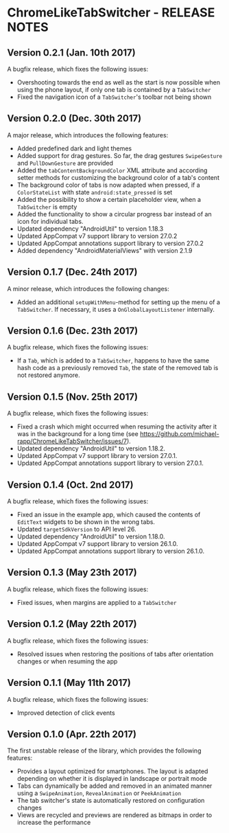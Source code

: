 # ChromeLikeTabSwitcher - RELEASE NOTES

## Version 0.2.1 (Jan. 10th 2017)

A bugfix release, which fixes the following issues:

- Overshooting towards the end as well as the start is now possible when using the phone layout, if only one tab is contained by a `TabSwitcher`
- Fixed the navigation icon of a `TabSwitcher`'s toolbar not being shown

## Version 0.2.0 (Dec. 30th 2017)

A major release, which introduces the following features:

- Added predefined dark and light themes
- Added support for drag gestures. So far, the drag gestures `SwipeGesture` and `PullDownGesture` are provided
- Added the `tabContentBackgroundColor` XML attribute and according setter methods for customizing the background color of a tab's content
- The background color of tabs is now adapted when pressed, if a `ColorStateList` with state `android:state_pressed` is set
- Added the possibility to show a certain placeholder view, when a `TabSwitcher` is empty
- Added the functionality to show a circular progress bar instead of an icon for individual tabs.
- Updated dependency "AndroidUtil" to version 1.18.3
- Updated AppCompat v7 support library to version 27.0.2
- Updated AppCompat annotations support library to version 27.0.2
- Added dependency "AndroidMaterialViews" with version 2.1.9

## Version 0.1.7 (Dec. 24th 2017)

A minor release, which introduces the following changes:

- Added an additional `setupWithMenu`-method for setting up the menu of a `TabSwitcher`. If necessary, it uses a `OnGlobalLayoutListener` internally.

## Version 0.1.6 (Dec. 23th 2017)

A bugfix release, which fixes the following issues:

- If a `Tab`, which is added to a `TabSwitcher`, happens to have the same hash code as a previously removed `Tab`, the state of the removed tab is not restored anymore.

## Version 0.1.5 (Nov. 25th 2017)

A bugfix release, which fixes the following issues:

- Fixed a crash which might occurred when resuming the activity after it was in the background for a long time (see https://github.com/michael-rapp/ChromeLikeTabSwitcher/issues/7).
- Updated dependency "AndroidUtil" to version 1.18.2.
- Updated AppCompat v7 support library to version 27.0.1.
- Updated AppCompat annotations support library to version 27.0.1.

## Version 0.1.4 (Oct. 2nd 2017)

A bugfix release, which fixes the following issues:

- Fixed an issue in the example app, which caused the contents of `EditText` widgets to be shown in the wrong tabs.
- Updated `targetSdkVersion` to API level 26.
- Updated dependency "AndroidUtil" to version 1.18.0.
- Updated AppCompat v7 support library to version 26.1.0.
- Updated AppCompat annotations support library to version 26.1.0.

## Version 0.1.3 (May 23th 2017)

A bugfix release, which fixes the following issues:

- Fixed issues, when margins are applied to a `TabSwitcher`

## Version 0.1.2 (May 22th 2017)

A bugfix release, which fixes the following issues:

- Resolved issues when restoring the positions of tabs after orientation changes or when resuming the app

## Version 0.1.1 (May 11th 2017)

A bugfix release, which fixes the following issues:

- Improved detection of click events

## Version 0.1.0 (Apr. 22th 2017)

The first unstable release of the library, which provides the following features:

- Provides a layout optimized for smartphones. The layout is adapted depending on whether it is displayed in landscape or portrait mode 
- Tabs can dynamically be added and removed in an animated manner using a `SwipeAnimation`, `RevealAnimation` or `PeekAnimation`
- The tab switcher's state is automatically restored on configuration changes
- Views are recycled and previews are rendered as bitmaps in order to increase the performance